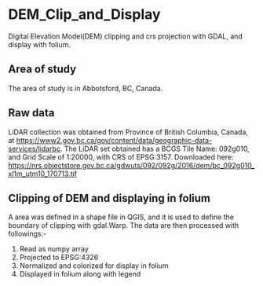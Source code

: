 # DEM_Clip_and_Display
Digital Elevation Model(DEM) clipping and crs projection with GDAL, and display with folium.

## Area of study
The area of study is in Abbotsford, BC, Canada.

## Raw data
LiDAR collection was obtained from Province of British Columbia, Canada, at https://www2.gov.bc.ca/gov/content/data/geographic-data-services/lidarbc. The LiDAR set obtained has a BCGS Tile Name: 092g010, and Grid Scale of 1:20000, with CRS of EPSG:3157. Downloaded here: https://nrs.objectstore.gov.bc.ca/gdwuts/092/092g/2016/dem/bc_092g010_xl1m_utm10_170713.tif

## Clipping of DEM and displaying in folium
A area was defined in a shape file in QGIS, and it is used to define the boundary of clipping with gdal.Warp. 
The data are then processed with followings:-
1. Read as numpy array 
2. Projected to EPSG:4326
3. Normalized and colorized for display in folium
4. Displayed in folium along with legend
